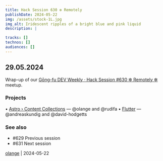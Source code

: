 ```yaml
---
title: Hack Session 630 ✼ Remotely
publishDate: 2024-05-22
img: /assets/stock-1L.jpg
img_alt: Iridescent ripples of a bright blue and pink liquid
description: |

tracks: []
technos: []
audiences: []
---
```


## 29.05.2024

Wrap-up of our [Gōng-fu DEV Weekly · Hack Session #630 ✼ Remotely ✼](https://www.meetup.com/gōngfudev/events/300928990/) meetup.

### Projects

• [Astro › Content Collections](https://docs.astro.build/en/guides/content-collections/) — @olange and @rudifa
• [Flutter](https://flutter.dev) — @andreaskundig and @david-hodgetts

### See also

* #629 Previous session
* #631 Next session

[olange](https://github.com/olange) | 2024-05-22


